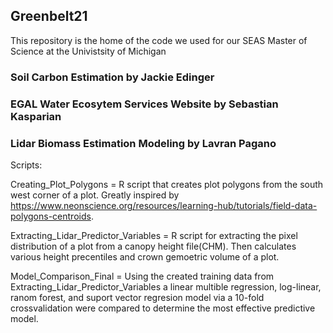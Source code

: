 ## Greenbelt21
This repository is the home of the code we used for our SEAS Master of Science at the Univistsity of Michigan

### Soil Carbon Estimation by Jackie Edinger

### EGAL Water Ecosytem Services Website by Sebastian Kasparian

### Lidar Biomass Estimation Modeling by Lavran Pagano
Scripts:

Creating_Plot_Polygons = R script that creates plot polygons from the south west corner of a plot. Greatly inspired by https://www.neonscience.org/resources/learning-hub/tutorials/field-data-polygons-centroids.

Extracting_Lidar_Predictor_Variables = R script for extracting the pixel distribution of a plot from a canopy height file(CHM). Then calculates various height precentiles and crown gemoetric volume of a plot.

Model_Comparison_Final = Using the created training data from Extracting_Lidar_Predictor_Variables a linear multible regression, log-linear, ranom forest, and suport vector regresion model via a 10-fold crossvalidation were compared to determine the most effective predictive model. 
